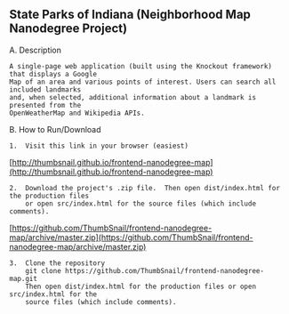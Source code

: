 ## State Parks of Indiana (Neighborhood Map Nanodegree Project)

A.  Description
	
	A single-page web application (built using the Knockout framework) that displays a Google
	Map of an area and various points of interest. Users can search all included landmarks
	and, when selected, additional information about a landmark is presented from the
	OpenWeatherMap and Wikipedia APIs.

B.  How to Run/Download

	1.  Visit this link in your browser (easiest)

[http://thumbsnail.github.io/frontend-nanodegree-map](http://thumbsnail.github.io/frontend-nanodegree-map)

	2.  Download the project's .zip file.  Then open dist/index.html for the production files
		or open src/index.html for the source files (which include comments).

[https://github.com/ThumbSnail/frontend-nanodegree-map/archive/master.zip](https://github.com/ThumbSnail/frontend-nanodegree-map/archive/master.zip)

	3.  Clone the repository
		git clone https://github.com/ThumbSnail/frontend-nanodegree-map.git
		Then open dist/index.html for the production files or open src/index.html for the
		source files (which include comments).